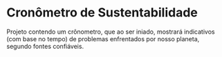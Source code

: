 # Cronômetro de Sustentabilidade

Projeto contendo um crônometro, que ao ser iniado, mostrará indicativos (com base no tempo) de problemas enfrentados por nosso planeta, segundo fontes confiáveis.

